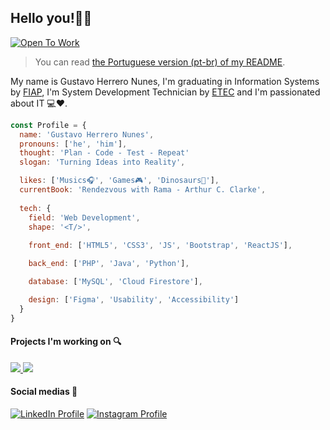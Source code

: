 ## Hello you!👋😀

[![Open To Work][open_to_work_badget]][linkedin_url]

>You can read [the Portuguese version (pt-br) of my README][portuguese].

My name is Gustavo Herrero Nunes, I'm graduating in Information Systems by [FIAP][fiap_url], I'm System Development Technician by [ETEC][etec_url] and I'm passionated about IT :computer::heart:.

```javascript
const Profile = {
  name: 'Gustavo Herrero Nunes',
  pronouns: ['he', 'him'],
  thought: 'Plan - Code - Test - Repeat'
  slogan: 'Turning Ideas into Reality',

  likes: ['Musics🎧', 'Games🎮', 'Dinosaurs🦕'],
  currentBook: 'Rendezvous with Rama - Arthur C. Clarke',
  
  tech: {
    field: 'Web Development',
    shape: '<T/>',
    
    front_end: ['HTML5', 'CSS3', 'JS', 'Bootstrap', 'ReactJS'],

    back_end: ['PHP', 'Java', 'Python'],

    database: ['MySQL', 'Cloud Firestore'],

    design: ['Figma', 'Usability', 'Accessibility']
  }
}

```

#### Projects I'm working on :mag:

<a href="https://github.com/GustavoHerreroNunes/portfolio">
  <img src="https://github-readme-stats.vercel.app/api/pin/?username=GustavoHerreroNunes&repo=portfolio">
</a>
<a href="https://github.com/GustavoHerreroNunes/training-data-stuctures">
  <img src="https://github-readme-stats.vercel.app/api/pin/?username=GustavoHerreroNunes&repo=training-data-stuctures">
</a>


#### Social medias :iphone:

[![LinkedIn Profile][linkedin_badget]][linkedin_url] [![Instagram Profile][instagram_badget]][instagram_url]

<!-- Readme -->
[english]:README.md

<!-- Education -->
[fiap_url]: https://fiap.com.br/
[etec_url]: https://www.cps.sp.gov.br/etec/

<!-- Urls and Badgets -->
[open_to_work_badget]: https://img.shields.io/badge/-Open_To_Work-success?style=flat-square
[linkedin_url]:https://www.linkedin.com/in/gustavo-herrero-nunes-329070212/
[linkedin_badget]:https://img.shields.io/badge/-LinkedIn-blue?style=flat-square&labelColor=informational&logo=linkedin&logoColor=white
[instagram_url]: https://www.instagram.com/gustavo_herrero_nunes/
[instagram_badget]: https://img.shields.io/badge/-Instagram-%23E4405F?style=flat-square&logo=instagram&logoColor=white
[portuguese]:README-Portuguese.md
